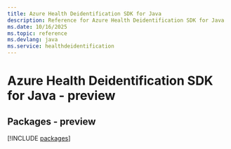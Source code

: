 ```yaml
---
title: Azure Health Deidentification SDK for Java
description: Reference for Azure Health Deidentification SDK for Java
ms.date: 10/16/2025
ms.topic: reference
ms.devlang: java
ms.service: healthdeidentification
---
```

# Azure Health Deidentification SDK for Java - preview
## Packages - preview
[!INCLUDE [packages](health-deidentification-index.md)]
